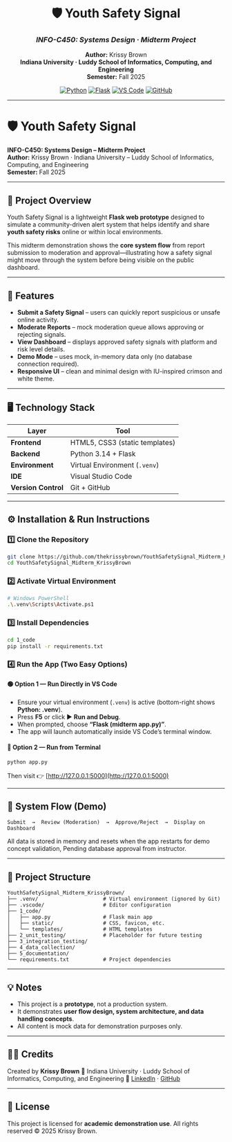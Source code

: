 <div align="center">

# 🛡️ Youth Safety Signal
### *INFO-C450: Systems Design · Midterm Project*  
**Author:** Krissy Brown  
**Indiana University · Luddy School of Informatics, Computing, and Engineering**  
**Semester:** Fall 2025  

[![Python](https://img.shields.io/badge/Python-3.14-blue?logo=python&logoColor=white)](https://www.python.org/)
[![Flask](https://img.shields.io/badge/Flask-3.x-lightgrey?logo=flask)](https://flask.palletsprojects.com/)
[![VS Code](https://img.shields.io/badge/Built%20With-VS%20Code-007ACC?logo=visualstudiocode)](https://code.visualstudio.com/)
[![GitHub](https://img.shields.io/badge/Version%20Control-GitHub-black?logo=github)](https://github.com/thekrissybrown)

</div>

---

# 🛡️ Youth Safety Signal  
**INFO-C450: Systems Design – Midterm Project**  
**Author:** Krissy Brown · Indiana University – Luddy School of Informatics, Computing, and Engineering  
**Semester:** Fall 2025  

---

## 🎯 Project Overview
Youth Safety Signal is a lightweight **Flask web prototype** designed to simulate a community-driven alert system that helps identify and share **youth safety risks** online or within local environments.

This midterm demonstration shows the **core system flow** from report submission to moderation and approval—illustrating how a safety signal might move through the system before being visible on the public dashboard.

---

## 🧩 Features
- **Submit a Safety Signal** – users can quickly report suspicious or unsafe online activity.  
- **Moderate Reports** – mock moderation queue allows approving or rejecting signals.  
- **View Dashboard** – displays approved safety signals with platform and risk level details.  
- **Demo Mode** – uses mock, in-memory data only (no database connection required).  
- **Responsive UI** – clean and minimal design with IU-inspired crimson and white theme.  

---

## 🖥️ Technology Stack
| Layer | Tool |
|-------|------|
| **Frontend** | HTML5, CSS3 (static templates) |
| **Backend** | Python 3.14 + Flask |
| **Environment** | Virtual Environment (`.venv`) |
| **IDE** | Visual Studio Code |
| **Version Control** | Git + GitHub |

---

## ⚙️ Installation & Run Instructions

### 1️⃣ Clone the Repository
```bash
git clone https://github.com/thekrissybrown/YouthSafetySignal_Midterm_KrissyBrown.git
cd YouthSafetySignal_Midterm_KrissyBrown
````

### 2️⃣ Activate Virtual Environment

```bash
# Windows PowerShell
.\.venv\Scripts\Activate.ps1
```

### 3️⃣ Install Dependencies

```bash
cd 1_code
pip install -r requirements.txt
```

### 4️⃣ Run the App (Two Easy Options)

#### 🟢 Option 1 — Run Directly in VS Code

* Ensure your virtual environment (`.venv`) is active (bottom-right shows **Python: .venv**).
* Press **F5** or click ▶️ **Run and Debug**.
* When prompted, choose **“Flask (midterm app.py)”**.
* The app will launch automatically inside VS Code’s terminal window.

#### 🧠 Option 2 — Run from Terminal

```bash
python app.py
```

Then visit 👉 [http://127.0.0.1:5000](http://127.0.0.1:5000)

---

## 🧠 System Flow (Demo)

```
Submit  →  Review (Moderation)  →  Approve/Reject  →  Display on Dashboard
```

All data is stored in memory and resets when the app restarts for demo concept validation, Pending database approval from instructor.

---

## 📂 Project Structure

```
YouthSafetySignal_Midterm_KrissyBrown/
├── .venv/                     # Virtual environment (ignored by Git)
├── .vscode/                   # Editor configuration
├── 1_code/
│   ├── app.py                 # Flask main app
│   ├── static/                # CSS, favicon, etc.
│   └── templates/             # HTML templates
├── 2_unit_testing/            # Placeholder for future testing
├── 3_integration_testing/
├── 4_data_collection/
├── 5_documentation/
└── requirements.txt           # Project dependencies
```

---

## 💡 Notes

* This project is a **prototype**, not a production system.
* It demonstrates **user flow design, system architecture, and data handling concepts**.
* All content is mock data for demonstration purposes only.

---

## 🧑‍💻 Credits

Created by **Krissy Brown**
📍 Indiana University · Luddy School of Informatics, Computing, and Engineering
🔗 [LinkedIn](https://www.linkedin.com/in/thekrissybrown) · [GitHub](https://github.com/thekrissybrown)

---

## 🏁 License


This project is licensed for **academic demonstration use**.
All rights reserved © 2025 Krissy Brown.


